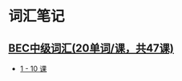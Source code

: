 # 词汇笔记

## [BEC中级词汇(20单词/课，共47课)](http://word.iciba.com/?action=courses&classid=680)

- [1 - 10 课]()